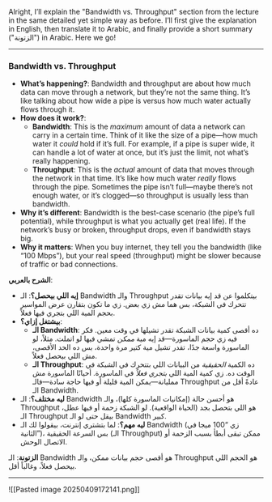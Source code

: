 Alright, I’ll explain the "Bandwidth vs. Throughput" section from the lecture in the same detailed yet simple way as before. I’ll first give the explanation in English, then translate it to Arabic, and finally provide a short summary ("الزتونة") in Arabic. Here we go!

---

### Bandwidth vs. Throughput
- **What’s happening?**: Bandwidth and throughput are about how much data can move through a network, but they’re not the same thing. It’s like talking about how wide a pipe is versus how much water actually flows through it.
- **How does it work?**:
  - **Bandwidth**: This is the *maximum* amount of data a network can carry in a certain time. Think of it like the size of a pipe—how much water it *could* hold if it’s full. For example, if a pipe is super wide, it can handle a lot of water at once, but it’s just the limit, not what’s really happening.
  - **Throughput**: This is the *actual* amount of data that moves through the network in that time. It’s like how much water *really* flows through the pipe. Sometimes the pipe isn’t full—maybe there’s not enough water, or it’s clogged—so throughput is usually less than bandwidth.
- **Why it’s different**: Bandwidth is the best-case scenario (the pipe’s full potential), while throughput is what you actually get (real life). If the network’s busy or broken, throughput drops, even if bandwidth stays big.
- **Why it matters**: When you buy internet, they tell you the bandwidth (like “100 Mbps”), but your real speed (throughput) might be slower because of traffic or bad connections.

**الشرح بالعربي**:
- **إيه اللي بيحصل؟**: الـ Bandwidth والـ Throughput بيتكلموا عن قد إيه بيانات تقدر تتحرك في الشبكة، بس هما مش زي بعض. زي ما تكون بتقارن عرض المواسير بحجم المية اللي بتجري فيها فعلاً.
- **بيشتغل إزاي؟**:
  - **الـ Bandwidth**: ده أقصى كمية بيانات الشبكة تقدر تشيلها في وقت معين. فكر فيه زي حجم الماسورة—قد إيه مية *ممكن* تمشي فيها لو اتملت. مثلاً، لو الماسورة واسعة جدًا، تقدر تشيل مية كتير مرة واحدة، بس ده الحد الأقصى، مش اللي بيحصل فعلاً.
  - **الـ Throughput**: ده الكمية *الحقيقية* من البيانات اللي بتتحرك في الشبكة في الوقت ده. زي كمية المية اللي *بتجري فعلاً* في الماسورة. أحيانًا الماسورة مش ممليانة—يمكن المية قليلة أو فيها حاجة سادة—فالـ Throughput عادةً أقل من الـ Bandwidth.
- **ليه مختلف؟**: الـ Bandwidth هو أحسن حالة (إمكانيات الماسورة كلها)، والـ Throughput هو اللي بتحصل بجد (الحياة الواقعية). لو الشبكة زحمة أو فيها عطل، الـ Throughput بيقل حتى لو الـ Bandwidth كبير.
- **ليه مهم؟**: لما بتشتري إنترنت، بيقولوا لك الـ Bandwidth (زي “100 ميجا في الثانية”)، بس السرعة الحقيقية (الـ Throughput) ممكن تبقى أبطأ بسبب الزحمة أو الاتصال الوحش.

**الزتونة**: الـ Bandwidth هو أقصى حجم بيانات ممكن، والـ Throughput هو الحجم اللي بيحصل فعلاً، وغالباً أقل.

---

![[Pasted image 20250409172141.png]]
